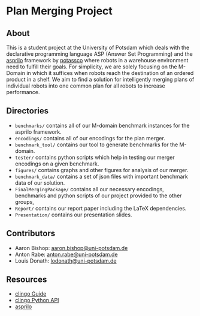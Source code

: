 # Plan Merging Project

## About
This is a student project at the University of Potsdam which deals with the declarative programming language ASP (Answer Set Programming) and the [asprilo](https://potassco.org/asprilo/) framework by [potassco](https://potassco.org) where robots in a warehouse environment need to fulfill their goals. For simplicity, we are solely focusing on the M-Domain in which it suffices when robots reach the destination of an ordered product in a shelf. 
We aim to find a solution for intelligently merging plans of individual robots into one common plan for all robots to increase performance.

## Directories
- `benchmarks/` contains all of our  M-domain benchmark instances for the asprilo framework.
- `encodings/` contains all of our encodings for the plan merger.
- `benchmark_tool/` contains our tool to generate benchmarks for the M-domain.
- `tester/` contains python scripts which help in testing our merger encodings on a given benchmark.
- `figures/` contains graphs and other figures for analysis of our merger.
- `benchmark_data/` contains a set of json files with important benchmark data of our solution.
- `FinalMergingPackage/` contains all our necessary encodings, benchmarks and python scripts of our project provided to the other groups,
- `Report/` contains our report paper including the LaTeX dependencies.
- `Presentation/` contains our presentation slides.

## Contributors
- Aaron Bishop: aaron.bishop@uni-potsdam.de
- Anton Rabe: anton.rabe@uni-potsdam.de
- Louis Donath: lodonath@uni-potsdam.de

## Resources
- [clingo Guide](http://wp.doc.ic.ac.uk/arusso/wp-content/uploads/sites/47/2015/01/clingo_guide.pdf)
- [clingo Python API](https://potassco.org/clingo/python-api/5.4/)
- [asprilo](https://potassco.org/asprilo/)
